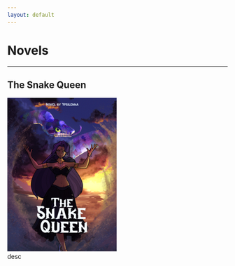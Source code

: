 ```yaml
---
layout: default
---
```


<h1>Novels</h1>
<hr>
<h2>The Snake Queen</h2>
<div id="sector1">
    <div id="sector1-left">
        <img src="/static/image/stories/okladka-text-mini.png">
        <div id="sector1-right">
desc
        </div>

</div>
</div>
